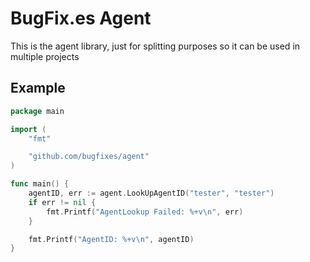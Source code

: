 # BugFix.es Agent

This is the agent library, just for splitting purposes so it can be used in multiple projects

## Example

```go
package main

import (
    "fmt"

    "github.com/bugfixes/agent"
)

func main() {
    agentID, err := agent.LookUpAgentID("tester", "tester")
    if err != nil {
        fmt.Printf("AgentLookup Failed: %+v\n", err)
    }

    fmt.Printf("AgentID: %+v\n", agentID)
}
```
